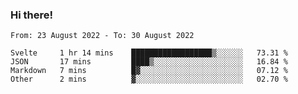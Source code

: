 ### Hi there!

<!--START_SECTION:waka-->

```text
From: 23 August 2022 - To: 30 August 2022

Svelte     1 hr 14 mins    ██████████████████▒░░░░░░   73.31 %
JSON       17 mins         ████▒░░░░░░░░░░░░░░░░░░░░   16.84 %
Markdown   7 mins          █▓░░░░░░░░░░░░░░░░░░░░░░░   07.12 %
Other      2 mins          ▓░░░░░░░░░░░░░░░░░░░░░░░░   02.70 %
```

<!--END_SECTION:waka-->

